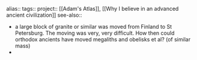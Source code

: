 alias::
tags::
project:: [[Adam's Atlas]], [[Why I believe in an advanced ancient civilization]] 
see-also::

- a large block of granite or similar was moved from Finland to St Petersburg. The moving was very, very difficult. How then could orthodox ancients have moved megaliths and obelisks et al? (of similar mass)
-
